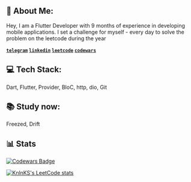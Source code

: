 <!---
brntsv/brntsv is a ✨ special ✨ repository because its `README.md` (this file) appears on your GitHub profile.
You can click the Preview link to take a look at your changes.
--->
## 👋 About Me:
Hey, I am a Flutter Developer with 9 months of experience in developing mobile applications. I set a challenge for myself - every day to solve the problem on the leetcode during the year

**[`telegram`](https://t.me/nbrntsv) [`linkedin`](https://www.linkedin.com/in/brntsv/) [`leetcode`](https://leetcode.com/brntsv/) [`codewars`](https://www.codewars.com/users/brntsv)**

## 💻 Tech Stack:
Dart, Flutter, Provider, BloC, http, dio, Git


## 📚 Study now:
Freezed, Drift


## 📊 Stats
[![Codewars Badge](https://www.codewars.com/users/brntsv/badges/large)](https://www.codewars.com/users/brntsv)

[![KnlnKS's LeetCode stats](https://leetcode-stats-six.vercel.app/api?username=brntsv)](https://github.com/brntsv/github-readme)




<!-- | [![KnlnKS's LeetCode stats](https://leetcode-stats-six.vercel.app/api?username=brntsv)](https://github.com/brntsv/github-readme)         | [![GitHub Streak](https://github-readme-streak-stats.herokuapp.com?user=brntsv&theme=icegray&hide_border=true&date_format=M%20j%5B%2C%20Y%5D)](https://git.io/streak-stats)        | 
| ------------ | ------------- | -->






